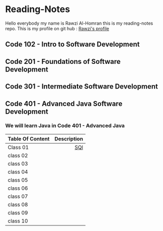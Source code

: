 # Reading-Notes
Hello everybody my name is Rawzi Al-Homran this is my reading-notes repo. This is my profile on git hub : [Rawzi's profile](https://github.com/rawziNael)
## Code 102 - Intro to Software Development
## Code 201 - Foundations of Software Development
## Code 301 - Intermediate Software Development
## Code 401 - Advanced Java Software Development


### We will learn Java in Code 401 - Advanced Java
| Table Of Content        | Description | 
| :---        |          ---: |
| Class 01    |   [SQl](https://github.com/rawziNael/Reading-Notes/blob/main/databases%20and%20SQL.md) |
| class 02  |      |
| class 03  |      |
| class 04  |      |
| class 05  |      |
| class 06  |      |
| class 07  |      |
| class 08  |      |
| class 09  |      |
| class 10  |      |

